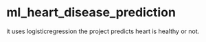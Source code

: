 # ml_heart_disease_prediction
it uses logisticregression 
the project predicts heart is healthy or not.
